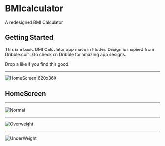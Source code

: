 # BMIcalculator

A redesigned BMI Calculator

## Getting Started

This is a basic BMI Calculator app made in Flutter. Design is inspired from Dribble.com. Go check on Dribble for amazing app 
designs.

Drop a like if you find this good.

---------------------------------------------------------------

![HomeScreen|620x360](https://user-images.githubusercontent.com/51052011/93103641-84334280-f6ca-11ea-9aa5-58b189da799a.jpg)

  ##                                                      HomeScreen

______________________________________________________________________________________________________________________________

![Normal](https://user-images.githubusercontent.com/51052011/93103666-8b5a5080-f6ca-11ea-8e6c-04b6bbd5b174.jpg)

_______________________________________________________________________________________________________________________________
![Overweight](https://user-images.githubusercontent.com/51052011/93103681-8f866e00-f6ca-11ea-9786-5a8b29703033.jpg)

________________________________________________________________________________________________________________________________

![UnderWeight](https://user-images.githubusercontent.com/51052011/93103697-944b2200-f6ca-11ea-9e46-9fb7bba84da2.jpg)
